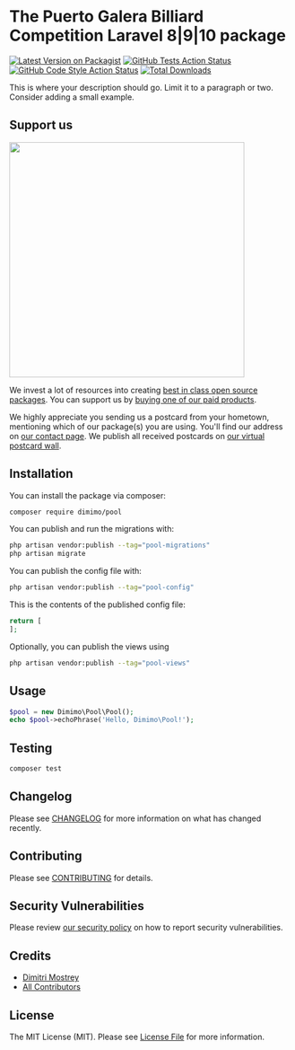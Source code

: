 # The Puerto Galera Billiard Competition Laravel 8|9|10 package

[![Latest Version on Packagist](https://img.shields.io/packagist/v/dimimo/pool.svg?style=flat-square)](https://packagist.org/packages/dimimo/pool)
[![GitHub Tests Action Status](https://img.shields.io/github/actions/workflow/status/dimimo/pool/run-tests.yml?branch=main&label=tests&style=flat-square)](https://github.com/dimimo/pool/actions?query=workflow%3Arun-tests+branch%3Amain)
[![GitHub Code Style Action Status](https://img.shields.io/github/actions/workflow/status/dimimo/pool/fix-php-code-style-issues.yml?branch=main&label=code%20style&style=flat-square)](https://github.com/dimimo/pool/actions?query=workflow%3A"Fix+PHP+code+style+issues"+branch%3Amain)
[![Total Downloads](https://img.shields.io/packagist/dt/dimimo/pool.svg?style=flat-square)](https://packagist.org/packages/dimimo/pool)

This is where your description should go. Limit it to a paragraph or two. Consider adding a small example.

## Support us

[<img src="https://github-ads.s3.eu-central-1.amazonaws.com/pool.jpg?t=1" width="419px" />](https://spatie.be/github-ad-click/pool)

We invest a lot of resources into creating [best in class open source packages](https://spatie.be/open-source). You can support us by [buying one of our paid products](https://spatie.be/open-source/support-us).

We highly appreciate you sending us a postcard from your hometown, mentioning which of our package(s) you are using. You'll find our address on [our contact page](https://spatie.be/about-us). We publish all received postcards on [our virtual postcard wall](https://spatie.be/open-source/postcards).

## Installation

You can install the package via composer:

```bash
composer require dimimo/pool
```

You can publish and run the migrations with:

```bash
php artisan vendor:publish --tag="pool-migrations"
php artisan migrate
```

You can publish the config file with:

```bash
php artisan vendor:publish --tag="pool-config"
```

This is the contents of the published config file:

```php
return [
];
```

Optionally, you can publish the views using

```bash
php artisan vendor:publish --tag="pool-views"
```

## Usage

```php
$pool = new Dimimo\Pool\Pool();
echo $pool->echoPhrase('Hello, Dimimo\Pool!');
```

## Testing

```bash
composer test
```

## Changelog

Please see [CHANGELOG](CHANGELOG.md) for more information on what has changed recently.

## Contributing

Please see [CONTRIBUTING](CONTRIBUTING.md) for details.

## Security Vulnerabilities

Please review [our security policy](../../security/policy) on how to report security vulnerabilities.

## Credits

- [Dimitri Mostrey](https://github.com/Dimimo)
- [All Contributors](../../contributors)

## License

The MIT License (MIT). Please see [License File](LICENSE.md) for more information.
